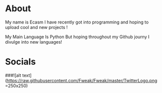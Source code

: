 # About

My name is Ecasm I have recently got into programming and hoping to upload cool and new projects !

My Main Language Is Python But hoping throughout my Github journy I divulge into new languages!


# Socials

###![alt text](https://raw.githubusercontent.com/Fweak/Fweak/master/TwitterLogo.png =250x250)

